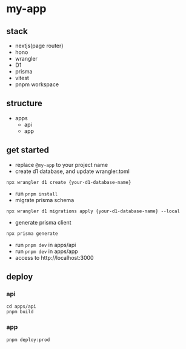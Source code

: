 # my-app

## stack

- nextjs(page router)
- hono
- wrangler
- D1
- prisma
- vitest
- pnpm workspace

## structure

- apps
  - api
  - app

## get started

- replace `@my-app` to your project name
- create d1 database, and update wrangler.toml

```
npx wrangler d1 create {your-d1-database-name}
```

- run `pnpm install`
- migrate prisma schema

```
npx wrangler d1 migrations apply {your-d1-database-name} --local
```

- generate prisma client

```
npx prisma generate
```

- run `pnpm dev` in apps/api
- run `pnpm dev` in apps/app
- access to http://localhost:3000

## deploy

### api

```
cd apps/api
pnpm build
```

### app

```
pnpm deploy:prod
```
